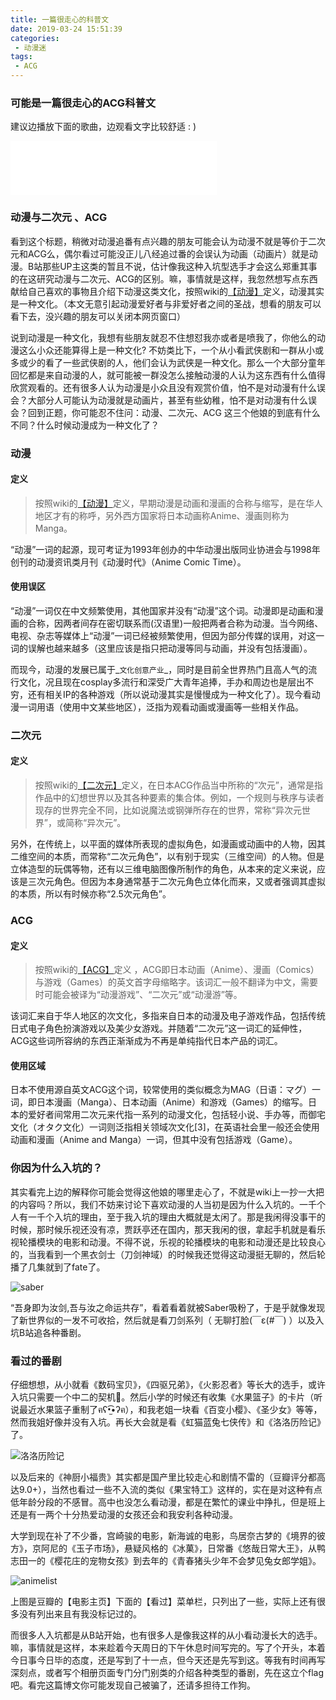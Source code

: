 ```yaml
---
title: 一篇很走心的科普文
date: 2019-03-24 15:51:39
categories:
 - 动漫迷
tags:
 - ACG
---
```


### 可能是一篇很走心的ACG科普文

<!--more-->

建议边播放下面的歌曲，边观看文字比较舒适 : ) 
<iframe frameborder="no" border="0" marginwidth="0" marginheight="0" width=330 height=86 src="//music.163.com/outchain/player?type=2&id=619579&auto=0&height=66"></iframe>


### 动漫与二次元 、ACG

看到这个标题，稍微对动漫追番有点兴趣的朋友可能会认为动漫不就是等价于二次元和ACG么，偶尔看过可能没正儿八经追过番的会误认为动画（动画片）就是动漫。B站那些UP主这类的暂且不说，估计像我这种入坑型选手才会这么郑重其事的在这研究动漫与二次元、ACG的区别。嘛，事情就是这样，我忽然想写点东西献给自己喜欢的事物且介绍下动漫这类文化，按照wiki的[【动漫】](https://zh.wikipedia.org/wiki/%E5%8B%95%E6%BC%AB)定义，动漫其实是一种文化。（本文无意引起动漫爱好者与非爱好者之间的圣战，想看的朋友可以看下去，没兴趣的朋友可以关闭本网页窗口）


说到动漫是一种文化，我想有些朋友就忍不住想怼我亦或者是喷我了，你他么的动漫这么小众还能算得上是一种文化? 不妨类比下，一个从小看武侠剧和一群从小或多或少的看了一些武侠剧的人，他们会认为武侠是一种文化。那么一个大部分童年回忆都是来自动漫的人，就可能被一群没怎么接触动漫的人认为这东西有什么值得欣赏观看的。还有很多人认为动漫是小众且没有观赏价值，怕不是对动漫有什么误会？大部分人可能认为动漫就是动画片，甚至有些幼稚，怕不是对动漫有什么误会？回到正题，你可能忍不住问：动漫、二次元、ACG 这三个他娘的到底有什么不同？什么时候动漫成为一种文化了？


###  动漫

#### 定义
> 按照wiki的[【动漫】](https://zh.wikipedia.org/wiki/%E5%8B%95%E6%BC%AB)定义，早期动漫是动画和漫画的合称与缩写，是在华人地区才有的称呼，另外西方国家将日本动画称Anime、漫画则称为Manga。

“动漫”一词的起源，现可考证为1993年创办的中华动漫出版同业协进会与1998年创刊的动漫资讯类月刊《动漫时代》（Anime Comic Time）。

#### 使用误区
“动漫”一词仅在中文频繁使用，其他国家并没有“动漫”这个词。动漫即是动画和漫画的合称，因两者间存在密切联系而(汉语里)一般把两者合称为动漫。当今网络、电视、杂志等媒体上“动漫”一词已经被频繁使用，但因为部分传媒的误用，对这一词的误解也越来越多（这里应该是指只把动漫等同与动画，并没有包括漫画）。


而现今，动漫的发展已属于_`文化创意产业`_，同时是目前全世界热门且高人气的流行文化，况且现在cosplay多流行和深受广大青年追捧，手办和周边也是层出不穷，还有相关IP的各种游戏（所以说动漫其实是慢慢成为一种文化了）。现今看动漫一词用语（使用中文某些地区），泛指为观看动画或漫画等一些相关作品。


### 二次元

#### 定义

> 按照wiki的[【二次元】](https://zh.wikipedia.org/wiki/%E4%BA%8C%E6%AC%A1%E5%85%83)定义，在日本ACG作品当中所称的“次元”，通常是指作品中的幻想世界以及其各种要素的集合体。例如，一个规则与秩序与读者现存的世界完全不同，比如说魔法或钢弹所存在的世界，常称“异次元世界”，或简称“异次元”。

另外，在传统上，以平面的媒体所表现的虚拟角色，如漫画或动画中的人物，因其二维空间的本质，而常称“二次元角色”，以有别于现实（三维空间）的人物。但是立体造型的玩偶等物，还有以三维电脑图像所制作的角色，从本来的定义来说，应该是三次元角色。但因为本身通常基于二次元角色立体化而来，又或者强调其虚拟的本质，所以有时候亦称“2.5次元角色”。


### ACG 

#### 定义

> 按照wiki的[【ACG】](https://zh.wikipedia.org/wiki/ACG)定义 ，ACG即日本动画（Anime）、漫画（Comics）与游戏（Games）的英文首字母缩略字。该词汇一般不翻译为中文，需要时可能会被译为“动漫游戏”、“二次元”或“动漫游”等。

该词汇来自于华人地区的次文化，多指来自日本的动漫及电子游戏作品，包括传统日式电子角色扮演游戏以及美少女游戏。并随着“二次元”这一词汇的延伸性，ACG这些词所容纳的东西正渐渐成为不再是单纯指代日本产品的词汇。

#### 使用区域

日本不使用源自英文ACG这个词，较常使用的类似概念为MAG（日语：マグ）一词，即日本漫画（Manga）、日本动画（Anime）和游戏（Games）的缩写。日本的爱好者间常用二次元来代指一系列的动漫文化，包括轻小说、手办等，而御宅文化（オタク文化）一词则泛指相关领域次文化[3]，在英语社会里一般还会使用动画和漫画（Anime and Manga）一词，但其中没有包括游戏（Game）。

### 你因为什么入坑的？

其实看完上边的解释你可能会觉得这他娘的哪里走心了，不就是wiki上一抄一大把的内容吗？所以，我们不妨来讨论下喜欢动漫的人当初是因为什么入坑的。一千个人有一千个入坑的理由，至于我入坑的理由大概就是太闲了。那是我闲得没事干的时候，那时候乐视还没有凉，贾跃亭还在国内，那天我闲的很，拿起手机就是看乐视轮播模块的电影和动漫。不得不说，乐视的轮播模块的电影和动漫还是比较良心的，当我看到一个黑衣剑士（刀剑神域）的时候我还觉得这动漫挺无聊的，然后轮播了几集就到了fate了。

![saber](https://cdn.jsdelivr.net/gh/vensing/static@latest/image/5d2969ea1444160616.jpg)

“吾身即为汝剑,吾与汝之命运共存”，看着看着就被Saber吸粉了，于是乎就像发现了新世界似的一发不可收拾，然后就是看刀剑系列（ 无聊打脸(￣ε(#￣) ）以及入坑B站追各种番剧。

### 看过的番剧

仔细想想，从小就看《数码宝贝》，《四驱兄弟》，《火影忍者》等长大的选手，或许入坑只需要一个中二的契机🤣。然后小学的时候还有收集《水果篮子》的卡片（听说最近水果篮子重制了ฅʕ•̫͡•ʔฅ），和我老姐一块看《百变小樱》、《圣少女》等等，然而我姐好像并没有入坑。再长大会就是看《虹猫蓝兔七侠传》和《洛洛历险记》了。

![洛洛历险记](https://cdn.jsdelivr.net/gh/vensing/static@latest/image/5d296a1ab996128332.png)

以及后来的《神厨小福贵》其实都是国产里比较走心和剧情不雷的（豆瓣评分都高达9.0+），当然也看过一些不入流的类似《果宝特工》这样的，实在是对这种有点低年龄分段的不感冒。高中也没怎么看动漫，都是在繁忙的课业中挣扎，但是班上还是有一两个十分热爱动漫的女孩还会和我安利各种动漫。

大学到现在补了不少番，宫崎骏的电影，新海诚的电影，鸟居奈古梦的《境界的彼方》，京阿尼的《玉子市场》，悬疑风格的《冰菓》，日常番《悠哉日常大王》，从鸭志田一的《樱花庄的宠物女孩》到去年的《青春猪头少年不会梦见兔女郎学姐》。

![animelist](https://cdn.jsdelivr.net/gh/vensing/static@latest/image/5d296a3c9d80669676.png)

上图是豆瓣的【电影主页】下面的【看过】菜单栏，只列出了一些，实际上还有很多没有列出来且有我没标记过的。

而很多人入坑都是从B站开始，也有很多人是像我这样的从小看动漫长大的选手。嘛，事情就是这样，本来趁着今天周日的下午休息时间写完的。写了个开头，本着今日事今日毕的态度，还是写到了十一点，但今天还是先写到这。等我有时间再写深刻点，或者写个相册页面专门分门别类的介绍各种类型的番剧，先在这立个flag吧。看完这篇博文你可能发现自己被骗了，还请多担待工作狗。